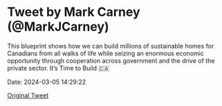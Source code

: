 # Tweet by Mark Carney (@MarkJCarney)

This blueprint shows how we can build millions of sustainable homes for Canadians from all walks of life while seizing an enormous economic opportunity through cooperation across government and the drive of the private sector.   It’s Time to Build 🇨🇦

Date: 2024-03-05 14:29:22

[Original Tweet](https://x.com/MarkJCarney/status/1765021791473336646)

